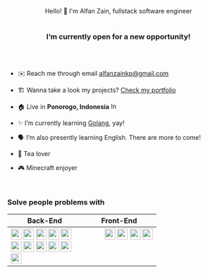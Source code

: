 <div align="center">Hello! 👋 I'm Alfan Zain, fullstack software engineer</div>  
  
<br />

<div align="center"><b><h3>I’m currently open for a new opportunity!</h3></b></div>

<br />
<br />

- ✉️ Reach me through email alfanzainkp@gmail.com

- 🏗 Wanna take a look my projects? [Check my portfolio](https://www.notion.so/alfanzain/Alfan-Zain-s-Portfolio-f021212cc2e840aba33826efc6032731)

- 🏠 Live in <b>Ponorogo, Indonesia</b> <img
  src="https://flagcdn.com/20x15/id.png"
  srcset="https://flagcdn.com/40x30/id.png 2x,
    https://flagcdn.com/60x45/id.png 3x"
  width="20"
  height="15"
  alt="Indonesia">
  
- ✨ I’m currently learning [Golang](https://golang.org/), yay!
  
- 🗣️ I’m also presently learning English. There are more to come!
  
- 🍵 Tea lover

- 🎮 Minecraft enjoyer
  

<br/>  


<h3>Solve people problems with</h3>
<table align="center">
	<tr>
        <th align="center" width="153">
        Back-End
	    </th>
	    <th align="center" width="153">
        Front-End
	    </th>
	</tr>
	<tr>
        <th align="left" valign="top" width="153">
	        <img alt="" src="https://img.shields.io/badge/PHP-777BB4?style=for-the-badge&logo=php&logoColor=white" height="24px" />
	        <img alt="" src="https://img.shields.io/badge/Laravel-FF2D20?style=for-the-badge&logo=laravel&logoColor=white" height="24px" />
		<img alt="" src="https://img.shields.io/badge/Livewire-4E56A6?logo=livewire&logoColor=fff&style=for-the-badge" height="24px" />
			<img alt="" src="https://img.shields.io/badge/TypeScript-007ACC?style=for-the-badge&logo=typescript&logoColor=white" height="24px" />
			<img alt="" src="https://img.shields.io/badge/Node.js-43853D?style=for-the-badge&logo=node.js&logoColor=white" height="24px" />
			<img alt="" src="https://img.shields.io/badge/Express.js-404D59?style=for-the-badge" height="24px" />
			<img alt="" src="https://img.shields.io/badge/sequelize-323330?style=for-the-badge&logo=sequelize&logoColor=blue" height="24px" />
	  	    <img alt="" src="https://img.shields.io/badge/Go-00ADD8?style=for-the-badge&logo=go&logoColor=white" height="24px" />
			<img alt="" src="https://img.shields.io/badge/MySQL-005C84?style=for-the-badge&logo=mysql&logoColor=white" height="24px" />
			<img alt="" src="https://img.shields.io/badge/PostgreSQL-316192?style=for-the-badge&logo=postgresql&logoColor=white" height="24px" />
			<img alt="" src="https://img.shields.io/badge/MongoDB-4EA94B?style=for-the-badge&logo=mongodb&logoColor=white" height="24px" />
	    </th>
	    <th align="right" valign="top" width="153">
	    	<img alt="" src="https://img.shields.io/badge/Vue.js-35495E?style=for-the-badge&logo=vue.js&logoColor=4FC08D" height="24px" />
			<img alt="" src="https://img.shields.io/badge/React-20232A?style=for-the-badge&logo=react&logoColor=61DAFB" height="24px" />
	  	    <img alt="" src="https://img.shields.io/badge/Angular-DD0031?style=for-the-badge&logo=angular&logoColor=white" height="24px" />
	  	    <img alt="" src="https://img.shields.io/badge/Redux-593D88?style=for-the-badge&logo=redux&logoColor=white" height="24px" />
	    </th>
	</tr>
</table>

